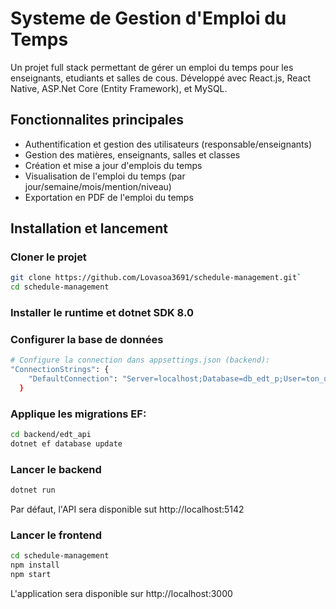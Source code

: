 # Systeme de Gestion d'Emploi du Temps

Un projet full stack permettant de gérer un emploi du temps pour les enseignants, etudiants et salles de cous.
Développé avec React.js, React Native, ASP.Net Core (Entity Framework), et MySQL.

## Fonctionnalites principales
- Authentification et gestion des utilisateurs (responsable/enseignants)
- Gestion des matières, enseignants, salles et classes
- Création et mise a jour d'emplois du temps
- Visualisation de l'emploi du temps (par jour/semaine/mois/mention/niveau)
- Exportation en PDF de l'emploi du temps

## Installation et lancement
### Cloner le projet

 ```bash
 git clone https://github.com/Lovasoa3691/schedule-management.git`
 cd schedule-management
```

### Installer le runtime et dotnet SDK 8.0
### Configurer la base de données
```bash
# Configure la connection dans appsettings.json (backend):
"ConnectionStrings": {
    "DefaultConnection": "Server=localhost;Database=db_edt_p;User=ton_username;Password=ton_mot_de_passe"
  }
```
  
### Applique les migrations EF:

```bash
cd backend/edt_api
dotnet ef database update
```


### Lancer le backend
```bash 
dotnet run
```
Par défaut, l'API sera disponible sut http://localhost:5142


### Lancer le frontend
```bash
cd schedule-management
npm install
npm start
```
L'application sera disponible sur http://localhost:3000
